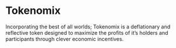 # Tokenomix
Incorporating the best of all worlds; Tokenomix is a deflationary and reflective token designed to maximize the profits of it’s holders and participants through clever economic incentives.
